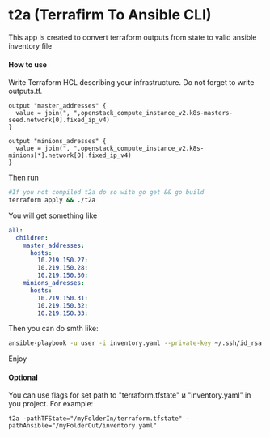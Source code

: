 # **t2a (Terrafirm To Ansible CLI)**

This app is created to convert terraform outputs from state to valid ansible inventory file

#### **How to use**

Write Terraform HCL describing your infrastructure.
Do not forget to write outputs.tf.

```hcl
output "master_addresses" {
  value = join(", ",openstack_compute_instance_v2.k8s-masters-seed.network[0].fixed_ip_v4)
}

output "minions_adresses" {
  value = join(", ",openstack_compute_instance_v2.k8s-minions[*].network[0].fixed_ip_v4)
}
```
Then run
```bash
#If you not compiled t2a do so with go get && go build
terraform apply && ./t2a
```
You will get something like

```yaml
all:
  children:
    master_addresses:
      hosts:
        10.219.150.27: 
        10.219.150.28: 
        10.219.150.30:
    minions_adresses:
      hosts:
        10.219.150.31: 
        10.219.150.32: 
        10.219.150.33:
```
Then you can do smth like:
```bash
ansible-playbook -u user -i inventory.yaml --private-key ~/.ssh/id_rsa your-playbook.yaml
```
Enjoy

#### **Optional**

You can use flags for set path to "terraform.tfstate" и "inventory.yaml" in you project.
For example:
```
t2a -pathTFState="/myFolderIn/terraform.tfstate" -pathAnsible="/myFolderOut/inventory.yaml"
```
